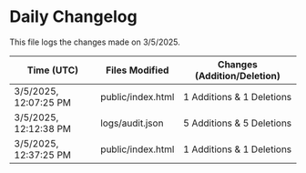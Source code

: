 # Daily Changelog

This file logs the changes made on 3/5/2025.

| Time (UTC)             | Files Modified                    | Changes (Addition/Deletion) |
|------------------------|-----------------------------------|-----------------------------|
| 3/5/2025, 12:07:25 PM | public/index.html | 1 Additions & 1 Deletions |
| 3/5/2025, 12:12:38 PM | logs/audit.json | 5 Additions & 5 Deletions|
| 3/5/2025, 12:37:25 PM | public/index.html | 1 Additions & 1 Deletions|
